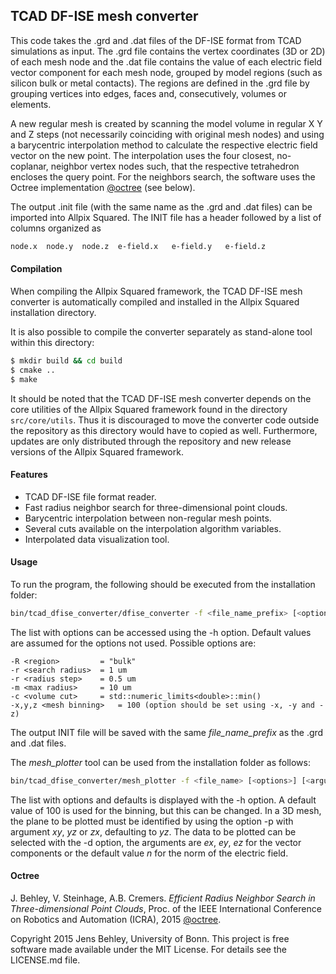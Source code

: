 ## TCAD DF-ISE mesh converter
This code takes the .grd and .dat files of the DF-ISE format from TCAD simulations as input. The .grd file contains the vertex coordinates (3D or 2D) of each mesh node and the .dat file contains the value of each electric field vector component for each mesh node, grouped by model regions (such as silicon bulk or metal contacts). The regions are defined in the .grd file by grouping vertices into edges, faces and, consecutively, volumes or elements.

A new regular mesh is created by scanning the model volume in regular X Y and Z steps (not necessarily coinciding with original mesh nodes) and using a barycentric interpolation method to calculate the respective electric field vector on the new point. The interpolation uses the four closest, no-coplanar, neighbor vertex nodes such, that the respective tetrahedron encloses the query point. For the neighbors search, the software uses the Octree implementation [@octree] (see below).

The output .init file (with the same name as the .grd and .dat files) can be imported into Allpix Squared. The INIT file has a header followed by a list of columns organized as
```bash
node.x	node.y	node.z	e-field.x	e-field.y	e-field.z
```

#### Compilation

When compiling the Allpix Squared framework, the TCAD DF-ISE mesh converter is automatically compiled and installed in the Allpix Squared installation directory.

It is also possible to compile the converter separately as stand-alone tool within this directory:
```bash
$ mkdir build && cd build
$ cmake ..
$ make
```

It should be noted that the TCAD DF-ISE mesh converter depends on the core utilities of the Allpix Squared framework found in the directory `src/core/utils`. Thus it is discouraged to move the converter code outside the repository as this directory would have to copied as well. Furthermore, updates are only distributed through the repository and new release versions of the Allpix Squared framework.

#### Features
- TCAD DF-ISE file format reader.
- Fast radius neighbor search for three-dimensional point clouds.
- Barycentric interpolation between non-regular mesh points.
- Several cuts available on the interpolation algorithm variables.
- Interpolated data visualization tool.

#### Usage
To run the program, the following should be executed from the installation folder:
```bash
bin/tcad_dfise_converter/dfise_converter -f <file_name_prefix> [<options>] [<arguments>]
```
The list with options can be accessed using the -h option.
Default values are assumed for the options not used. Possible options are:
```
-R <region> 		= "bulk"
-r <search radius>	= 1 um
-r <radius step>	= 0.5 um
-m <max radius>		= 10 um
-c <volume cut>		= std::numeric_limits<double>::min()
-x,y,z <mesh binning>	= 100 (option should be set using -x, -y and -z)
```

The output INIT file will be saved with the same *file_name_prefix* as the .grd and .dat files.

The *mesh_plotter* tool can be used from the installation folder as follows:
```bash
bin/tcad_dfise_converter/mesh_plotter -f <file_name> [<options>] [<arguments>]
```
The list with options and defaults is displayed with the -h option. A default value of 100 is used for the binning, but this can be changed.
In a 3D mesh, the plane to be plotted must be identified by using the option -p with argument *xy*, *yz* or *zx*, defaulting to *yz*.
The data to be plotted can be selected with the -d option, the arguments are *ex*, *ey*, *ez* for the vector components or the default value *n* for the norm of the electric field.


#### Octree
J. Behley, V. Steinhage, A.B. Cremers. *Efficient Radius Neighbor Search in Three-dimensional Point Clouds*, Proc. of the IEEE International Conference on Robotics and Automation (ICRA), 2015 [@octree].

Copyright 2015 Jens Behley, University of Bonn.
This project is free software made available under the MIT License. For details see the LICENSE.md file.

[@octree]: http://jbehley.github.io/papers/behley2015icra.pdf
